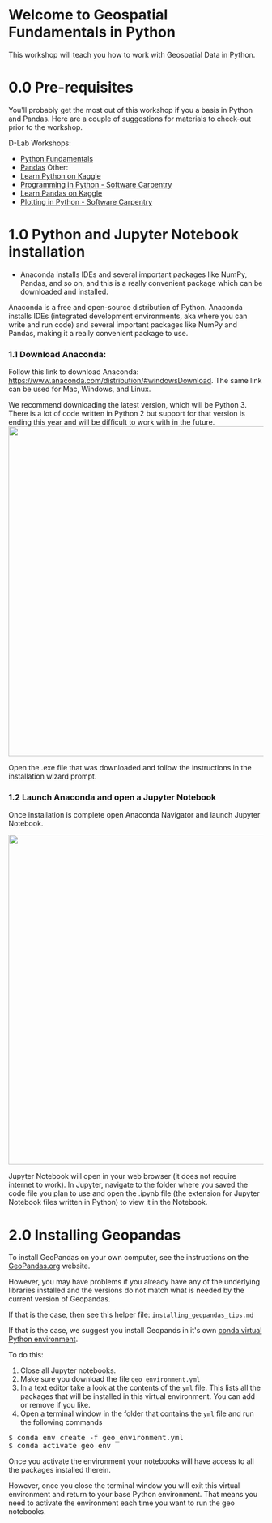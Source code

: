 # Welcome to Geospatial Fundamentals in Python

This workshop will teach you how to work with Geospatial Data in Python. 

# 0.0 Pre-requisites
You'll probably get the most out of this workshop if you a basis in Python and Pandas. Here are a couple of suggestions for materials to check-out prior to the workshop.

D-Lab Workshops:
 - [Python Fundamentals](https://github.com/dlab-berkeley/python-fundamentals)
 - [Pandas](https://github.com/dlab-berkeley/introduction-to-pandas)
Other:
 - [Learn Python on Kaggle](https://www.kaggle.com/learn/python)
 - [Programming in Python - Software Carpentry](http://swcarpentry.github.io/python-novice-inflammation/)
 - [Learn Pandas on Kaggle](https://www.kaggle.com/learn/pandas)
 - [Plotting in Python - Software Carpentry](http://swcarpentry.github.io/python-novice-gapminder/)


# 1.0 Python and Jupyter Notebook installation 
* Anaconda installs IDEs and several important packages like NumPy, Pandas, and so on, and this is a really convenient package which can be downloaded and installed.

Anaconda is a free and open-source distribution of Python. Anaconda installs IDEs (integrated development environments, aka where you can write and run code) and several important packages like NumPy and Pandas, making it a really convenient package to use.

### 1.1 Download Anaconda:
Follow this link to download Anaconda: https://www.anaconda.com/distribution/#windowsDownload. The same link can be used for Mac, Windows, and Linux. 

We recommend downloading the latest version, which will be Python 3. There is a lot of code written in Python 2 but support for that version is ending this year and will be difficult to work with in the future.
<img src="img/anaconda_download_instructions.png" width="650">
    
Open the .exe file that was downloaded and follow the instructions in the installation wizard prompt.

### 1.2 Launch Anaconda and open a Jupyter Notebook

Once installation is complete open Anaconda Navigator and launch Jupyter Notebook. 

<img src="img/anaconda_navigator_launch.png" width="650">

Jupyter Notebook will open in your web browser (it does not require internet to work). In Jupyter, navigate to the folder where you saved the code file you plan to use and open the .ipynb file (the extension for Jupyter Notebook files written in Python) to view it in the Notebook.

# 2.0 Installing Geopandas

To install GeoPandas on your own computer, see the instructions on the [GeoPandas.org](https://geopandas.org) website.

However, you may have problems if you already have any of the underlying libraries installed and the versions do not match what is needed by the current version of Geopandas.  

If that is the case, then see this helper file: `installing_geopandas_tips.md`

If that is the case, we suggest you install Geopands in it's own [conda virtual Python environment](https://docs.conda.io/projects/conda/en/latest/user-guide/tasks/manage-environments.html).

To do this:

1. Close all Jupyter notebooks.
2. Make sure you download the file `geo_environment.yml`
3. In a text editor take a look at the contents of the `yml` file. This lists all the packages that will be installed in this virtual environment. You can add or remove if you like.
3. Open a terminal window in the folder that contains the `yml` file and run the following commands

<pre>
$ conda env create -f geo_environment.yml
$ conda activate geo_env 
</pre>

Once you activate the environment your notebooks will have access to all the packages installed therein.

However, once you close the terminal window you will exit this virtual environment and return to your base Python environment. That means you need to activate the environment each time you want to run the geo notebooks.
